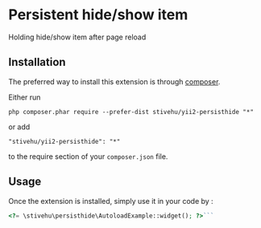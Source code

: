 Persistent hide/show item
=========================
Holding hide/show item after page reload

Installation
------------

The preferred way to install this extension is through [composer](http://getcomposer.org/download/).

Either run

```
php composer.phar require --prefer-dist stivehu/yii2-persisthide "*"
```

or add

```
"stivehu/yii2-persisthide": "*"
```

to the require section of your `composer.json` file.


Usage
-----

Once the extension is installed, simply use it in your code by  :

```php
<?= \stivehu\persisthide\AutoloadExample::widget(); ?>```